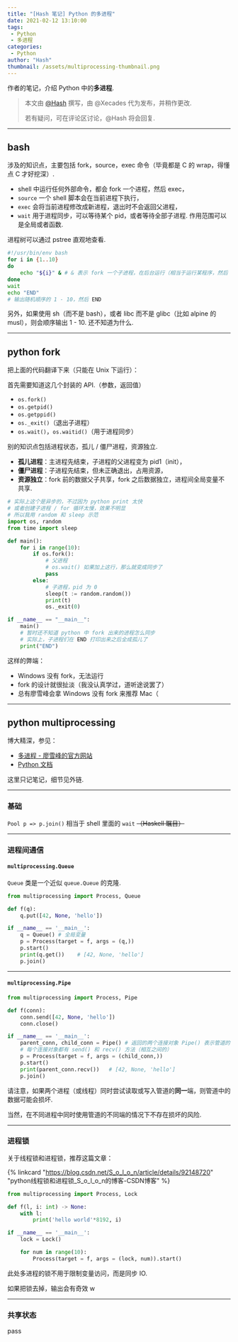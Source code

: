 ```yaml
---
title: "[Hash 笔记] Python 的多进程"
date: 2021-02-12 13:10:00
tags:
 - Python
 - 多进程
categories:
 - Python
author: "Hash"
thumbnail: /assets/multiprocessing-thumbnail.png
---
```


作者的笔记，介绍 Python 中的**多进程**.
 
 > 本文由 [@Hash](https://one.wh0th.ink/) 撰写，由 @Xecades 代为发布，并稍作更改.
 > 
 > 若有疑问，可在评论区讨论，@Hash 将会回复.

<!-- more -->

---

## bash

涉及的知识点，主要包括 fork，source，exec 命令（毕竟都是 C 的 wrap，得懂点 C 才好挖深）.

 - shell 中运行任何外部命令，都会 fork 一个进程，然后 exec，
 - `source` 一个 shell 脚本会在当前进程下执行，
 - `exec` 会将当前进程修改成新进程，退出时不会返回父进程，
 - `wait` 用于进程同步，可以等待某个 pid，或者等待全部子进程. 作用范围可以是全局或者函数.

进程树可以通过 pstree 直观地查看.

```bash
#!/usr/bin/env bash
for i in {1..10}
do
    echo "${i}" & # & 表示 fork 一个子进程，在后台运行（相当于运行某程序，然后 C-z）
done
wait
echo "END"
# 输出随机顺序的 1 - 10，然后 END
```

另外，如果使用 sh（而不是 bash），或者 libc 而不是 glibc（比如 alpine 的 musl），则会顺序输出 1 - 10. 还不知道为什么. 

---

## python fork

把上面的代码翻译下来（只能在 Unix 下运行）：

首先需要知道这几个封装的 API.（参数，返回值）

 - `os.fork()`
 - `os.getpid()`
 - `os.getppid()`
 - `os._exit()`（退出子进程）
 - `os.wait()`，`os.waitid()`（用于进程同步）

别的知识点包括进程状态，孤儿 / 僵尸进程，资源独立.

 - **孤儿进程**：主进程先结束，子进程的父进程变为 pid1（init），
 - **僵尸进程**：子进程先结束，但未正确退出，占用资源，
 - **资源独立**：fork 前的数据父子共享，fork 之后数据独立，进程间全局变量不共享.

```py
# 实际上这个是异步的，不过因为 python print 太快
# 或者创建子进程 / for 循环太慢，效果不明显
# 所以我用 random 和 sleep 示范
import os, random
from time import sleep

def main():
    for i in range(10):
        if os.fork():
            # 父进程
            # os.wait() 如果加上这行，那么就变成同步了
            pass
        else:
            # 子进程，pid 为 0
            sleep(t := random.random())
            print(t)
            os._exit(0)

if __name__ == "__main__":
    main()
    # 暂时还不知道 python 中 fork 出来的进程怎么同步
    # 实际上，子进程们在 END 打印出来之后全成孤儿了
    print("END")
```

这样的弊端：

 - Windows 没有 fork，无法运行
 - fork 的设计就很扯淡（我没认真学过，道听途说罢了）
 - 总有廖雪峰会拿 Windows 没有 fork 来推荐 Mac（

---

## python multiprocessing

博大精深，参见：

 - [多进程 - 廖雪峰的官方网站](https://www.liaoxuefeng.com/wiki/1016959663602400/1017628290184064)
 - [Python 文档](https://docs.python.org/zh-cn/3.9/library/multiprocessing.html)

这里只记笔记，细节见外链.

---

### 基础

`Pool p => p.join()` 相当于 shell 里面的 `wait` ~~（Haskell 瞩目）~~

---

### 进程间通信

#### `multiprocessing.Queue`

`Queue` 类是一个近似 `queue.Queue` 的克隆. 

```py
from multiprocessing import Process, Queue

def f(q):
    q.put([42, None, 'hello'])

if __name__ == '__main__':
    q = Queue() # 全局变量
    p = Process(target = f, args = (q,))
    p.start()
    print(q.get())    # [42, None, 'hello']
    p.join()
```

<!-- placeholder -->

---

#### `multiprocessing.Pipe`

```py
from multiprocessing import Process, Pipe

def f(conn):
    conn.send([42, None, 'hello'])
    conn.close()

if __name__ == '__main__':
    parent_conn, child_conn = Pipe() # 返回的两个连接对象 Pipe() 表示管道的两端
    # 每个连接对象都有 send() 和 recv() 方法（相互之间的）
    p = Process(target = f, args = (child_conn,))
    p.start()
    print(parent_conn.recv())   # [42, None, 'hello']
    p.join()
```

请注意，如果两个进程（或线程）同时尝试读取或写入管道的**同一**端，则管道中的数据可能会损坏. 

当然，在不同进程中同时使用管道的不同端的情况下不存在损坏的风险. 

---

### 进程锁

关于线程锁和进程锁，推荐这篇文章：

{% linkcard "https://blog.csdn.net/S_o_l_o_n/article/details/92148720" "python线程锁和进程锁_S_o_l_o_n的博客-CSDN博客" %}

```py
from multiprocessing import Process, Lock

def f(l, i: int) -> None:
    with l:
        print('hello world'*8192, i)

if __name__ == '__main__':
    lock = Lock()

    for num in range(10):
        Process(target = f, args = (lock, num)).start()
```

此处多进程的锁不用于限制变量访问，而是同步 IO.
 
如果把锁去掉，输出会有奇效 w

---

### 共享状态

pass

